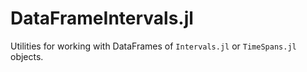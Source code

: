 # DataFrameIntervals.jl
Utilities for working with DataFrames of `Intervals.jl` or `TimeSpans.jl` objects.
